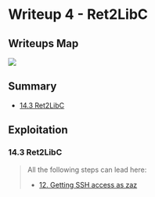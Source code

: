 # Writeup 4 - Ret2LibC

## Writeups Map

![](https://i.imgur.com/LjQEswl.png)

## Summary

- [14.3 Ret2LibC](#143-ret2libc)

## Exploitation

### 14.3 Ret2LibC

> All the following steps can lead here:
> - [12. Getting SSH access as zaz ](./Writeup1.md#12-getting-ssh-access-as-zaz)